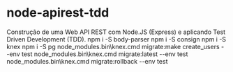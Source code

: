 # node-apirest-tdd
Construção de uma Web API REST com Node.JS (Express) e aplicando Test Driven Development (TDD).
npm i -S body-parser
npm i -S consign
npm i -S knex
npm i -S pg
node_modules\.bin\knex.cmd migrate:make create_users --env test
node_modules\.bin\knex.cmd migrate:latest --env test
node_modules\.bin\knex.cmd migrate:rollback --env test
